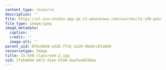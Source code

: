 ```yaml
---
content_type: resource
description: ''
file: https://ol-ocw-studio-app-qa.s3.amazonaws.com/courses/15-s50-poker-theory-and-analytics-january-iap-2015/2febdd4ddb7241ae65a0daafee8930aa_15-S50_classroom-2.jpg
file_type: image/jpeg
image_metadata:
  caption: ''
  credit: ''
  image-alt: ''
parent_uid: 0fbc00e9-a326-77cb-1e20-d6e8cc81abb8
resourcetype: Image
title: 15-S50_classroom-2.jpg
uid: 2febdd4d-db72-41ae-65a0-daafee8930aa
---
```

